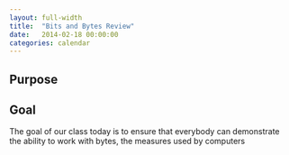 ```yaml
---
layout: full-width
title:  "Bits and Bytes Review"
date:   2014-02-18 00:00:00
categories: calendar
---
```


## Purpose ##

## Goal ##
The goal of our class today is to ensure that everybody can demonstrate the ability to work with bytes, the measures used by computers